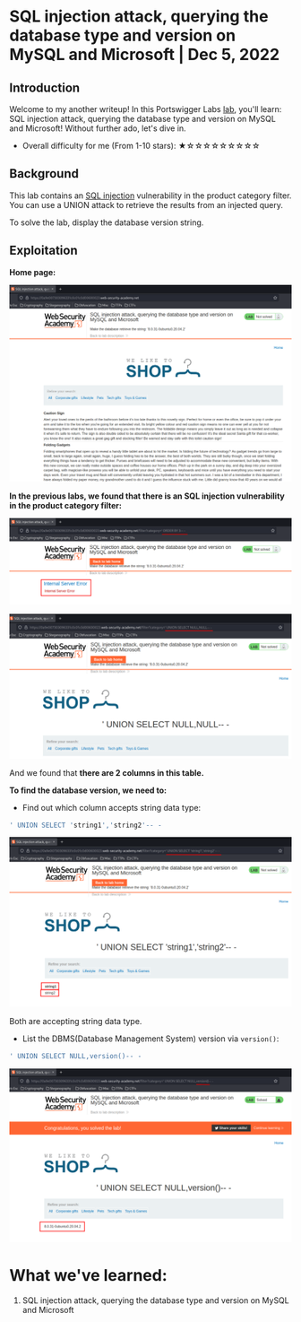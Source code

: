 # SQL injection attack, querying the database type and version on MySQL and Microsoft | Dec 5, 2022

## Introduction

Welcome to my another writeup! In this Portswigger Labs [lab](https://portswigger.net/web-security/sql-injection/examining-the-database/lab-querying-database-version-mysql-microsoft), you'll learn: SQL injection attack, querying the database type and version on MySQL and Microsoft! Without further ado, let's dive in.

- Overall difficulty for me (From 1-10 stars): ★☆☆☆☆☆☆☆☆☆

## Background

This lab contains an [SQL injection](https://portswigger.net/web-security/sql-injection) vulnerability in the product category filter. You can use a UNION attack to retrieve the results from an injected query.

To solve the lab, display the database version string.

## Exploitation

**Home page:**

![](https://raw.githubusercontent.com/siunam321/CTF-Writeups/main/Portswigger-Labs/SQL-Injection/SQLi-8/images/Pasted%20image%2020221205054653.png)

**In the previous labs, we found that there is an SQL injection vulnerability in the product category filter:**

![](https://raw.githubusercontent.com/siunam321/CTF-Writeups/main/Portswigger-Labs/SQL-Injection/SQLi-8/images/Pasted%20image%2020221205054946.png)

![](https://raw.githubusercontent.com/siunam321/CTF-Writeups/main/Portswigger-Labs/SQL-Injection/SQLi-8/images/Pasted%20image%2020221205055007.png)

And we found that **there are 2 columns in this table.**

**To find the database version, we need to:**

- Find out which column accepts string data type:

```sql
' UNION SELECT 'string1','string2'-- -
```

![](https://raw.githubusercontent.com/siunam321/CTF-Writeups/main/Portswigger-Labs/SQL-Injection/SQLi-8/images/Pasted%20image%2020221205055111.png)

Both are accepting string data type.

- List the DBMS(Database Management System) version via `version()`:

```sql
' UNION SELECT NULL,version()-- -
```

![](https://raw.githubusercontent.com/siunam321/CTF-Writeups/main/Portswigger-Labs/SQL-Injection/SQLi-8/images/Pasted%20image%2020221205055228.png)

# What we've learned:

1. SQL injection attack, querying the database type and version on MySQL and Microsoft